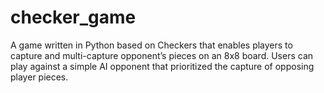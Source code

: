 # checker_game
A game written in Python based on Checkers that enables players to capture and multi-capture opponent’s pieces on an 8x8 board. Users can play against a simple AI opponent that prioritized the capture of opposing player pieces.</br>
